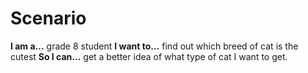 # Scenario

**I am a…** grade 8 student
**I want to…** find out which breed of cat is the cutest
**So I can…** get a better idea of what type of cat I want to get.